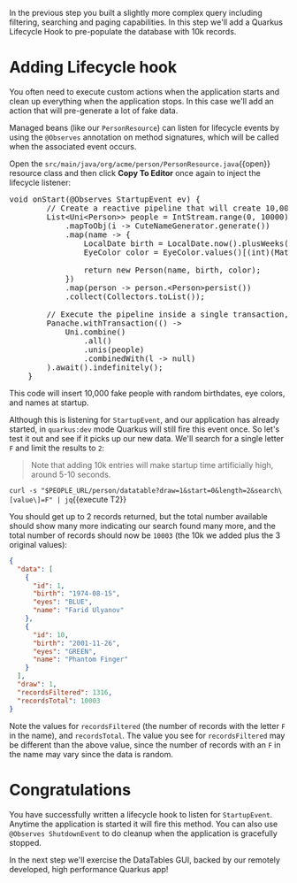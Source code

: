 In the previous step you built a slightly more complex query including filtering, searching and paging capabilities.  In this step we'll add a Quarkus Lifecycle Hook to pre-populate the database with 10k records.

# Adding Lifecycle hook

You often need to execute custom actions when the application starts and clean up everything when the application stops. In this case we'll add an action that will pre-generate a lot of fake data.

Managed beans (like our `PersonResource`) can listen for lifecycle events by using the `@Observes` annotation on method signatures, which will be called when the associated event occurs.

Open the `src/main/java/org/acme/person/PersonResource.java`{{open}} resource class and then click **Copy To Editor** once again to inject the lifecycle listener:

<pre class="file" data-filename="./src/main/java/org/acme/person/PersonResource.java" data-target="insert" data-marker="// TODO: Add lifecycle hook">
void onStart(@Observes StartupEvent ev) {
        // Create a reactive pipeline that will create 10,000 people
        List&lt;Uni&lt;Person&gt;&gt; people = IntStream.range(0, 10000)
            .mapToObj(i -&gt; CuteNameGenerator.generate())
            .map(name -&gt; {
                LocalDate birth = LocalDate.now().plusWeeks(Math.round(Math.floor(Math.random() * 20 * 52 * -1)));
                EyeColor color = EyeColor.values()[(int)(Math.floor(Math.random() * EyeColor.values().length))];

                return new Person(name, birth, color);
            })
            .map(person -&gt; person.&lt;Person&gt;persist())
            .collect(Collectors.toList());

        // Execute the pipeline inside a single transaction, waiting for it to complete
        Panache.withTransaction(() -&gt;
            Uni.combine()
                .all()
                .unis(people)
                .combinedWith(l -&gt; null)
        ).await().indefinitely();
    }
</pre>

This code will insert 10,000 fake people with random birthdates, eye colors, and names at startup.

Although this is listening for `StartupEvent`, and our application has already started, in `quarkus:dev` mode Quarkus will still fire this event once. So let's test it out and see if it picks up our new data. We'll search for a single letter `F` and limit the results to `2`:

> Note that adding 10k entries will make startup time artificially high, around 5-10 seconds.

`curl -s "$PEOPLE_URL/person/datatable?draw=1&start=0&length=2&search\[value\]=F" | jq`{{execute T2}}

You should get up to 2 records returned, but the total number available should show many more indicating our search found many more, and the total number of records should now be `10003` (the 10k we added plus the 3 original values):

```json
{
  "data": [
    {
      "id": 1,
      "birth": "1974-08-15",
      "eyes": "BLUE",
      "name": "Farid Ulyanov"
    },
    {
      "id": 10,
      "birth": "2001-11-26",
      "eyes": "GREEN",
      "name": "Phantom Finger"
    }
  ],
  "draw": 1,
  "recordsFiltered": 1316,
  "recordsTotal": 10003
}
```

Note the values for `recordsFiltered` (the number of records with the letter `F` in the name), and `recordsTotal`. The value you see for `recordsFiltered` may be different than the above value, since the number of records with an `F` in the name may vary since the data is random.

# Congratulations

You have successfully written a lifecycle hook to listen for `StartupEvent`. Anytime the application is started it will fire this method. You can also use `@Observes ShutdownEvent` to do cleanup when the application is gracefully stopped.

In the next step we'll exercise the DataTables GUI, backed by our remotely developed, high performance Quarkus app!
